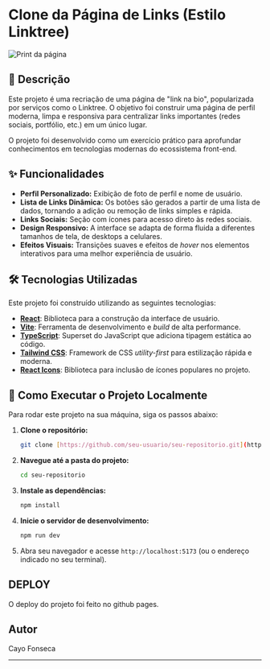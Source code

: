 # Clone da Página de Links (Estilo Linktree)

![Print da página](src/assets/screenshot.png)

## 📝 Descrição

Este projeto é uma recriação de uma página de "link na bio", popularizada por serviços como o Linktree. O objetivo foi construir uma página de perfil moderna, limpa e responsiva para centralizar links importantes (redes sociais, portfólio, etc.) em um único lugar.

O projeto foi desenvolvido como um exercício prático para aprofundar conhecimentos em tecnologias modernas do ecossistema front-end.

## ✨ Funcionalidades

- **Perfil Personalizado:** Exibição de foto de perfil e nome de usuário.
- **Lista de Links Dinâmica:** Os botões são gerados a partir de uma lista de dados, tornando a adição ou remoção de links simples e rápida.
- **Links Sociais:** Seção com ícones para acesso direto às redes sociais.
- **Design Responsivo:** A interface se adapta de forma fluida a diferentes tamanhos de tela, de desktops a celulares.
- **Efeitos Visuais:** Transições suaves e efeitos de *hover* nos elementos interativos para uma melhor experiência de usuário.

## 🛠️ Tecnologias Utilizadas

Este projeto foi construído utilizando as seguintes tecnologias:

- **[React](https://react.dev/)**: Biblioteca para a construção da interface de usuário.
- **[Vite](https://vitejs.dev/)**: Ferramenta de desenvolvimento e _build_ de alta performance.
- **[TypeScript](https://www.typescriptlang.org/)**: Superset do JavaScript que adiciona tipagem estática ao código.
- **[Tailwind CSS](https://tailwindcss.com/)**: Framework de CSS _utility-first_ para estilização rápida e moderna.
- **[React Icons](https://react-icons.github.io/react-icons/)**: Biblioteca para inclusão de ícones populares no projeto.

## 🚀 Como Executar o Projeto Localmente

Para rodar este projeto na sua máquina, siga os passos abaixo:

1.  **Clone o repositório:**
    ```bash
    git clone [https://github.com/seu-usuario/seu-repositorio.git](https://github.com/seu-usuario/seu-repositorio.git)
    ```

2.  **Navegue até a pasta do projeto:**
    ```bash
    cd seu-repositorio
    ```

3.  **Instale as dependências:**
    ```bash
    npm install
    ```

4.  **Inicie o servidor de desenvolvimento:**
    ```bash
    npm run dev
    ```

5.  Abra seu navegador e acesse `http://localhost:5173` (ou o endereço indicado no seu terminal).

## DEPLOY
O deploy do projeto foi feito no github pages.

## Autor
Cayo Fonseca

---
